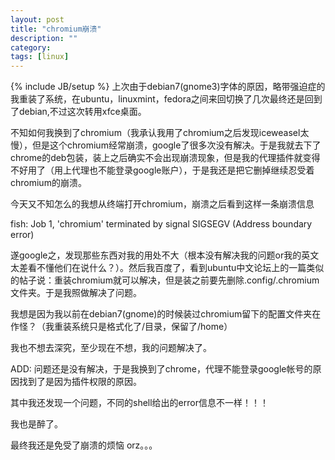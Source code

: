 ```yaml
---
layout: post
title: "chromium崩溃"
description: ""
category: 
tags: [linux]
---
```

{% include JB/setup %}
上次由于debian7(gnome3)字体的原因，略带强迫症的我重装了系统，在ubuntu，linuxmint，fedora之间来回切换了几次最终还是回到了debian,不过这次转用xfce桌面。

不知如何我换到了chromium（我承认我用了chromium之后发现iceweasel太慢），但是这个chromium经常崩溃，google了很多次没有解决。于是我就去下了chrome的deb包装，装上之后确实不会出现崩溃现象，但是我的代理插件就变得不好用了（用上代理也不能登录google账户），于是我还是把它删掉继续忍受着chromium的崩溃。

今天又不知怎么的我想从终端打开chromium，崩溃之后看到这样一条崩溃信息

fish: Job 1, 'chromium' terminated by signal SIGSEGV (Address boundary error)

遂google之，发现那些东西对我的用处不大（根本没有解决我的问题or我的英文太差看不懂他们在说什么？）。然后我百度了，看到ubuntu中文论坛上的一篇类似的帖子说：重装chromium就可以解决，但是装之前要先删除.config/.chromium文件夹。于是我照做解决了问题。

我想是因为我以前在debian7(gnome)的时候装过chromium留下的配置文件夹在作怪？（我重装系统只是格式化了/目录，保留了/home）

我也不想去深究，至少现在不想，我的问题解决了。


ADD:
问题还是没有解决，于是我换到了chrome，代理不能登录google帐号的原因找到了是因为插件权限的原因。

其中我还发现一个问题，不同的shell给出的error信息不一样！！！

我也是醉了。

最终我还是免受了崩溃的烦恼 orz。。。
